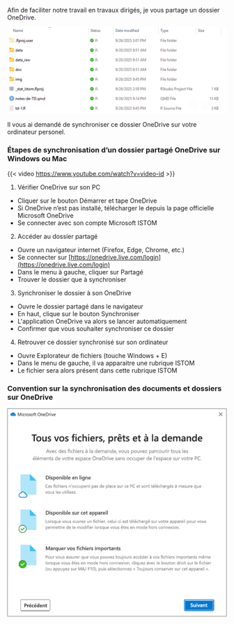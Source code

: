 Afin de faciliter notre travail en travaux dirigés, je vous partage un dossier OneDrive.

![image](./img/onedrive-orga.png)  

Il vous ai demandé de synchroniser ce dossier OneDrive sur votre ordinateur personel.

###  Étapes de synchronisation d’un dossier partagé OneDrive sur Windows ou Mac

{{< video https://www.youtube.com/watch?v=video-id >}}

1. Vérifier OneDrive sur son PC
- Cliquer sur le bouton Démarrer et tape OneDrive
- Si OneDrive n’est pas installé, télécharger le depuis la page officielle Microsoft OneDrive
- Se connecter avec son compte Microsoft ISTOM

2. Accéder au dossier partagé
- Ouvre un navigateur internet (Firefox, Edge, Chrome, etc.)
- Se connecter sur [https://onedrive.live.com/login](https://onedrive.live.com/login)
- Dans le menu à gauche, cliquer sur Partagé
- Trouver le dossier que à synchroniser

3. Synchroniser le dossier à son OneDrive
- Ouvre le dossier partagé dans le navigateur
- En haut, clique sur le bouton Synchroniser
- L'application OneDrive va alors se lancer automatiquement
- Confirmer que vous souhaiter synchroniser ce dossier

4. Retrouver ce dossier synchronisé sur son ordinateur
- Ouvre Explorateur de fichiers (touche Windows + E)
- Dans le menu de gauche, il va apparaitre une rubrique ISTOM
- Le fichier sera alors présent dans cette rubrique ISTOM

### Convention sur la synchronisation des documents et dossiers sur OneDrive

![image](./img/convention-OneDrive.png)  
